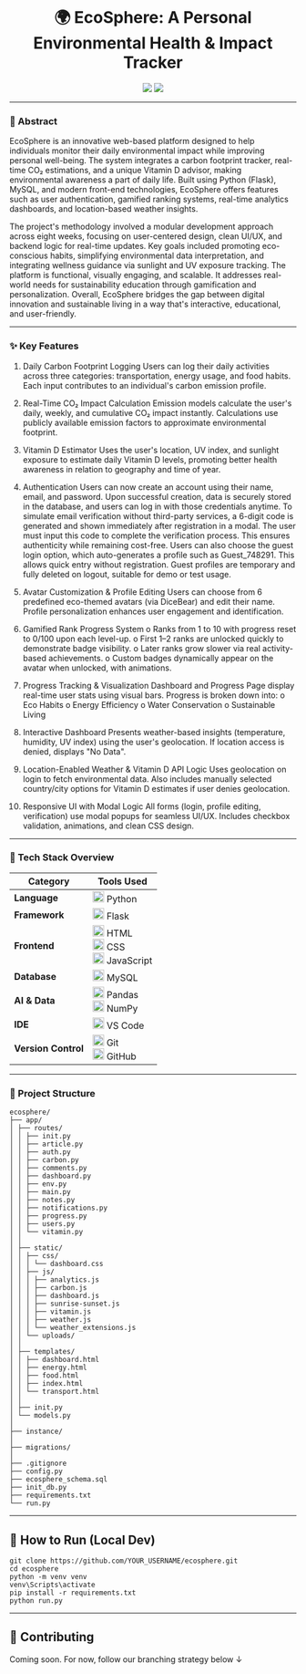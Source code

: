 <h1 align="center">🌍 EcoSphere: A Personal Environmental Health & Impact Tracker</h1>

<p align="center">
  <img src="https://img.shields.io/badge/Flask-Python-blue.svg?logo=flask" />
  <img src="https://img.shields.io/badge/MySQL-DB-4479A1?logo=mysql&logoColor=white" />
</p>

---

### 🧠 Abstract
EcoSphere is an innovative web-based platform designed to help individuals monitor their daily environmental impact while improving personal well-being. The system integrates a carbon footprint tracker, real-time CO₂ estimations, and a unique Vitamin D advisor, making environmental awareness a part of daily life. Built using Python (Flask), MySQL, and modern front-end technologies, EcoSphere offers features such as user authentication, gamified ranking systems, real-time analytics dashboards, and location-based weather insights. 

The project's methodology involved a modular development approach across eight weeks, focusing on user-centered design, clean UI/UX, and backend logic for real-time updates. Key goals included promoting eco-conscious habits, simplifying environmental data interpretation, and integrating wellness guidance via sunlight and UV exposure tracking. The platform is functional, visually engaging, and scalable. It addresses real-world needs for sustainability education through gamification and personalization. Overall, EcoSphere bridges the gap between digital innovation and sustainable living in a way that's interactive, educational, and user-friendly.

---

### ✨ Key Features

1. Daily Carbon Footprint Logging
Users can log their daily activities across three categories: transportation, energy usage, and food habits. Each input contributes to an individual's carbon emission profile.

2. Real-Time CO₂ Impact Calculation
Emission models calculate the user's daily, weekly, and cumulative CO₂ impact instantly. Calculations use publicly available emission factors to approximate environmental footprint.

3. Vitamin D Estimator
Uses the user's location, UV index, and sunlight exposure to estimate daily Vitamin D levels, promoting better health awareness in relation to geography and time of year.

4. Authentication
Users can now create an account using their name, email, and password. Upon successful creation, data is securely stored in the database, and users can log in with those credentials anytime.
To simulate email verification without third-party services, a 6-digit code is generated and shown immediately after registration in a modal. The user must input this code to complete the verification process. This ensures authenticity while remaining cost-free.
Users can also choose the guest login option, which auto-generates a profile such as Guest_748291. This allows quick entry without registration. Guest profiles are temporary and fully deleted on logout, suitable for demo or test usage.

5. Avatar Customization & Profile Editing
Users can choose from 6 predefined eco-themed avatars (via DiceBear) and edit their name. Profile personalization enhances user engagement and identification.

6. Gamified Rank Progress System
o	Ranks from 1 to 10 with progress reset to 0/100 upon each level-up.
o	First 1–2 ranks are unlocked quickly to demonstrate badge visibility.
o	Later ranks grow slower via real activity-based achievements.
o	Custom badges dynamically appear on the avatar when unlocked, with animations.

7. Progress Tracking & Visualization
Dashboard and Progress Page display real-time user stats using visual bars. Progress is broken down into:
o	Eco Habits
o	Energy Efficiency
o	Water Conservation
o	Sustainable Living

8. Interactive Dashboard
Presents weather-based insights (temperature, humidity, UV index) using the user's geolocation. If location access is denied, displays "No Data".

9. Location-Enabled Weather & Vitamin D API Logic
Uses geolocation on login to fetch environmental data. Also includes manually selected country/city options for Vitamin D estimates if user denies geolocation.

10.	Responsive UI with Modal Logic
All forms (login, profile editing, verification) use modal popups for seamless UI/UX. Includes checkbox validation, animations, and clean CSS design.
---

### 🔧 Tech Stack Overview

| Category           | Tools Used                                                                 |
|--------------------|----------------------------------------------------------------------------|
| **Language**       | <img src="https://img.icons8.com/color/48/000000/python--v1.png" height="20"/> Python |
| **Framework**      | <img src="https://img.icons8.com/ios-filled/50/000000/flask.png" height="20"/> Flask |
| **Frontend**       | <img src="https://img.icons8.com/color/48/000000/html-5--v1.png" height="20"/> HTML<br><img src="https://img.icons8.com/color/48/000000/css3.png" height="20"/> CSS<br><img src="https://img.icons8.com/color/48/000000/javascript--v1.png" height="20"/> JavaScript |
| **Database**       | <img src="https://img.icons8.com/fluency/48/000000/mysql-logo.png" height="20"/> MySQL |
| **AI & Data** | <img src="https://upload.wikimedia.org/wikipedia/commons/e/ed/Pandas_logo.svg" height="20"/> Pandas<br><img src="https://upload.wikimedia.org/wikipedia/commons/3/31/NumPy_logo_2020.svg" height="20"/> NumPy |
| **IDE**            | <img src="https://img.icons8.com/color/48/000000/visual-studio-code-2019.png" height="20"/> VS Code |
| **Version Control**| <img src="https://img.icons8.com/color/48/000000/git.png" height="20"/> Git<br><img src="https://img.icons8.com/ios-glyphs/30/github.png" height="20"/> GitHub |

---

### 📁 Project Structure

```
ecosphere/
├── app/
│ ├── routes/
│ │ ├── init.py
│ │ ├── article.py
│ │ ├── auth.py
│ │ ├── carbon.py
│ │ ├── comments.py
│ │ ├── dashboard.py
│ │ ├── env.py
│ │ ├── main.py
│ │ ├── notes.py
│ │ ├── notifications.py
│ │ ├── progress.py
│ │ ├── users.py
│ │ └── vitamin.py
│ │
│ ├── static/
│ │ ├── css/
│ │ │ └── dashboard.css
│ │ ├── js/
│ │ │ ├── analytics.js
│ │ │ ├── carbon.js
│ │ │ ├── dashboard.js
│ │ │ ├── sunrise-sunset.js
│ │ │ ├── vitamin.js
│ │ │ ├── weather.js
│ │ │ └── weather_extensions.js
│ │ └── uploads/
│ │
│ ├── templates/
│ │ ├── dashboard.html
│ │ ├── energy.html
│ │ ├── food.html
│ │ ├── index.html
│ │ └── transport.html
│ │
│ ├── init.py
│ └── models.py
│
├── instance/
│
├── migrations/
│
├── .gitignore
├── config.py
├── ecosphere_schema.sql
├── init_db.py
├── requirements.txt
└── run.py
```

---

## 🚀 How to Run (Local Dev)

```
git clone https://github.com/YOUR_USERNAME/ecosphere.git
cd ecosphere
python -m venv venv
venv\Scripts\activate
pip install -r requirements.txt
python run.py
```

---








## 🤝 Contributing

Coming soon. For now, follow our branching strategy below ↓

